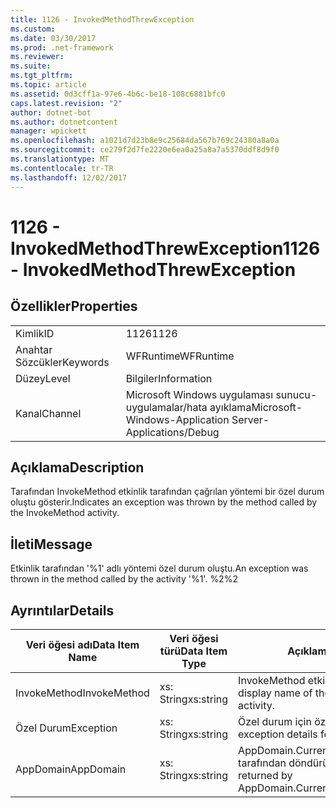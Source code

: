 ```yaml
---
title: 1126 - InvokedMethodThrewException
ms.custom: 
ms.date: 03/30/2017
ms.prod: .net-framework
ms.reviewer: 
ms.suite: 
ms.tgt_pltfrm: 
ms.topic: article
ms.assetid: 0d3cff1a-97e6-4b6c-be18-108c6881bfc0
caps.latest.revision: "2"
author: dotnet-bot
ms.author: dotnetcontent
manager: wpickett
ms.openlocfilehash: a1021d7d23b8e9c25684da567b769c24380a8a0a
ms.sourcegitcommit: ce279f2d7fe2220e6ea0a25a8a7a5370ddf8d9f0
ms.translationtype: MT
ms.contentlocale: tr-TR
ms.lasthandoff: 12/02/2017
---
```

# <a name="1126---invokedmethodthrewexception"></a><span data-ttu-id="9b998-102">1126 - InvokedMethodThrewException</span><span class="sxs-lookup"><span data-stu-id="9b998-102">1126 - InvokedMethodThrewException</span></span>
## <a name="properties"></a><span data-ttu-id="9b998-103">Özellikler</span><span class="sxs-lookup"><span data-stu-id="9b998-103">Properties</span></span>  
  
|||  
|-|-|  
|<span data-ttu-id="9b998-104">Kimlik</span><span class="sxs-lookup"><span data-stu-id="9b998-104">ID</span></span>|<span data-ttu-id="9b998-105">1126</span><span class="sxs-lookup"><span data-stu-id="9b998-105">1126</span></span>|  
|<span data-ttu-id="9b998-106">Anahtar Sözcükler</span><span class="sxs-lookup"><span data-stu-id="9b998-106">Keywords</span></span>|<span data-ttu-id="9b998-107">WFRuntime</span><span class="sxs-lookup"><span data-stu-id="9b998-107">WFRuntime</span></span>|  
|<span data-ttu-id="9b998-108">Düzey</span><span class="sxs-lookup"><span data-stu-id="9b998-108">Level</span></span>|<span data-ttu-id="9b998-109">Bilgiler</span><span class="sxs-lookup"><span data-stu-id="9b998-109">Information</span></span>|  
|<span data-ttu-id="9b998-110">Kanal</span><span class="sxs-lookup"><span data-stu-id="9b998-110">Channel</span></span>|<span data-ttu-id="9b998-111">Microsoft Windows uygulaması sunucu-uygulamalar/hata ayıklama</span><span class="sxs-lookup"><span data-stu-id="9b998-111">Microsoft-Windows-Application Server-Applications/Debug</span></span>|  
  
## <a name="description"></a><span data-ttu-id="9b998-112">Açıklama</span><span class="sxs-lookup"><span data-stu-id="9b998-112">Description</span></span>  
 <span data-ttu-id="9b998-113">Tarafından InvokeMethod etkinlik tarafından çağrılan yöntemi bir özel durum oluştu gösterir.</span><span class="sxs-lookup"><span data-stu-id="9b998-113">Indicates an exception was thrown by the method called by the InvokeMethod activity.</span></span>  
  
## <a name="message"></a><span data-ttu-id="9b998-114">İleti</span><span class="sxs-lookup"><span data-stu-id="9b998-114">Message</span></span>  
 <span data-ttu-id="9b998-115">Etkinlik tarafından '%1' adlı yöntemi özel durum oluştu.</span><span class="sxs-lookup"><span data-stu-id="9b998-115">An exception was thrown in the method called by the activity '%1'.</span></span> <span data-ttu-id="9b998-116">%2</span><span class="sxs-lookup"><span data-stu-id="9b998-116">%2</span></span>  
  
## <a name="details"></a><span data-ttu-id="9b998-117">Ayrıntılar</span><span class="sxs-lookup"><span data-stu-id="9b998-117">Details</span></span>  
  
|<span data-ttu-id="9b998-118">Veri öğesi adı</span><span class="sxs-lookup"><span data-stu-id="9b998-118">Data Item Name</span></span>|<span data-ttu-id="9b998-119">Veri öğesi türü</span><span class="sxs-lookup"><span data-stu-id="9b998-119">Data Item Type</span></span>|<span data-ttu-id="9b998-120">Açıklama</span><span class="sxs-lookup"><span data-stu-id="9b998-120">Description</span></span>|  
|--------------------|--------------------|-----------------|  
|<span data-ttu-id="9b998-121">InvokeMethod</span><span class="sxs-lookup"><span data-stu-id="9b998-121">InvokeMethod</span></span>|<span data-ttu-id="9b998-122">xs: String</span><span class="sxs-lookup"><span data-stu-id="9b998-122">xs:string</span></span>|<span data-ttu-id="9b998-123">InvokeMethod etkinlik görünen adı.</span><span class="sxs-lookup"><span data-stu-id="9b998-123">The display name of the InvokeMethod activity.</span></span>|  
|<span data-ttu-id="9b998-124">Özel Durum</span><span class="sxs-lookup"><span data-stu-id="9b998-124">Exception</span></span>|<span data-ttu-id="9b998-125">xs: String</span><span class="sxs-lookup"><span data-stu-id="9b998-125">xs:string</span></span>|<span data-ttu-id="9b998-126">Özel durum için özel durum ayrıntıları</span><span class="sxs-lookup"><span data-stu-id="9b998-126">The exception details for the exception</span></span>|  
|<span data-ttu-id="9b998-127">AppDomain</span><span class="sxs-lookup"><span data-stu-id="9b998-127">AppDomain</span></span>|<span data-ttu-id="9b998-128">xs: String</span><span class="sxs-lookup"><span data-stu-id="9b998-128">xs:string</span></span>|<span data-ttu-id="9b998-129">AppDomain.CurrentDomain.FriendlyName tarafından döndürülen dize.</span><span class="sxs-lookup"><span data-stu-id="9b998-129">The string returned by AppDomain.CurrentDomain.FriendlyName.</span></span>|
